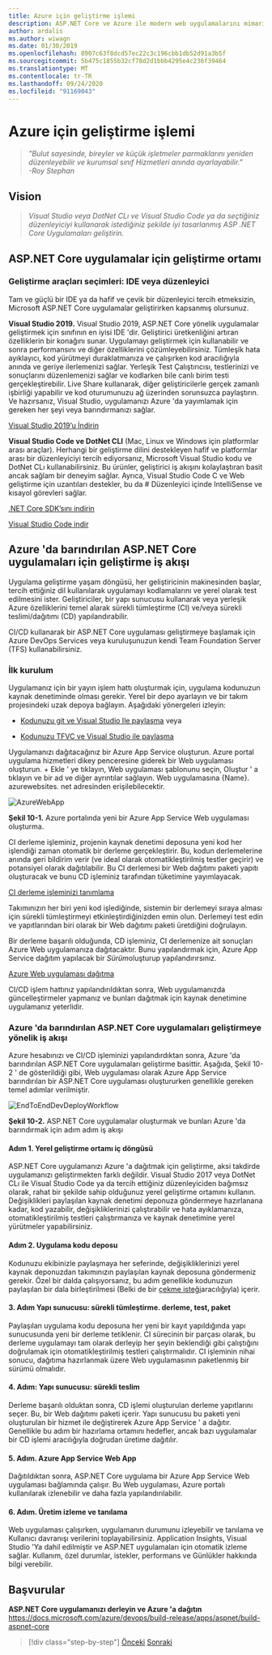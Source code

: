 ```yaml
---
title: Azure için geliştirme işlemi
description: ASP.NET Core ve Azure ile modern web uygulamalarını mimarın Azure için geliştirme işlemi
author: ardalis
ms.author: wiwagn
ms.date: 01/30/2019
ms.openlocfilehash: 8907c63f8dcd57ec22c3c196cbb1db52d91a3b5f
ms.sourcegitcommit: 5b475c1855b32cf78d2d1bbb4295e4c236f39464
ms.translationtype: MT
ms.contentlocale: tr-TR
ms.lasthandoff: 09/24/2020
ms.locfileid: "91169043"
---
```

# <a name="development-process-for-azure"></a>Azure için geliştirme işlemi

> _"Bulut sayesinde, bireyler ve küçük işletmeler parmaklarını yeniden düzenleyebilir ve kurumsal sınıf Hizmetleri anında ayarlayabilir."_  
> _-Roy Stephan_

## <a name="vision"></a>Vision

> *Visual Studio veya DotNet CLı ve Visual Studio Code ya da seçtiğiniz düzenleyiciyi kullanarak istediğiniz şekilde iyi tasarlanmış ASP .NET Core Uygulamaları geliştirin.*

## <a name="development-environment-for-aspnet-core-apps"></a>ASP.NET Core uygulamalar için geliştirme ortamı

### <a name="development-tools-choices-ide-or-editor"></a>Geliştirme araçları seçimleri: IDE veya düzenleyici

Tam ve güçlü bir IDE ya da hafif ve çevik bir düzenleyici tercih etmeksizin, Microsoft ASP.NET Core uygulamalar geliştirirken kapsanmış olursunuz.

**Visual Studio 2019.** Visual Studio 2019, ASP.NET Core yönelik uygulamalar geliştirmek için sınıfının en iyisi IDE 'dir. Geliştirici üretkenliğini artıran özelliklerin bir konağını sunar. Uygulamayı geliştirmek için kullanabilir ve sonra performansını ve diğer özelliklerini çözümleyebilirsiniz. Tümleşik hata ayıklayıcı, kod yürütmeyi duraklatmanıza ve çalışırken kod aracılığıyla anında ve geriye ilerlemenizi sağlar. Yerleşik Test Çalıştırıcısı, testlerinizi ve sonuçlarını düzenlemenizi sağlar ve kodlarken bile canlı birim testi gerçekleştirebilir. Live Share kullanarak, diğer geliştiricilerle gerçek zamanlı işbirliği yapabilir ve kod oturumunuzu ağ üzerinden sorunsuzca paylaştırın. Ve hazırsanız, Visual Studio, uygulamanızı Azure 'da yayımlamak için gereken her şeyi veya barındırmanızı sağlar.

[Visual Studio 2019’u İndirin](https://aka.ms/vsdownload?utm_source=mscom&utm_campaign=msdocs)

**Visual Studio Code ve DotNet CLI** (Mac, Linux ve Windows için platformlar arası araçlar). Herhangi bir geliştirme dilini destekleyen hafif ve platformlar arası bir düzenleyiciyi tercih ediyorsanız, Microsoft Visual Studio kodu ve DotNet CLı kullanabilirsiniz. Bu ürünler, geliştirici iş akışını kolaylaştıran basit ancak sağlam bir deneyim sağlar. Ayrıca, Visual Studio Code C ve Web geliştirme için uzantıları destekler, bu da \# Düzenleyici içinde IntelliSense ve kısayol görevleri sağlar.

[.NET Core SDK’sını indirin](https://dotnet.microsoft.com/download)

[Visual Studio Code indir](https://code.visualstudio.com/download)

## <a name="development-workflow-for-azure-hosted-aspnet-core-apps"></a>Azure 'da barındırılan ASP.NET Core uygulamaları için geliştirme iş akışı

Uygulama geliştirme yaşam döngüsü, her geliştiricinin makinesinden başlar, tercih ettiğiniz dil kullanılarak uygulamayı kodlamalarını ve yerel olarak test edilmesini ister. Geliştiriciler, bir yapı sunucusu kullanarak veya yerleşik Azure özelliklerini temel alarak sürekli tümleştirme (CI) ve/veya sürekli teslimi/dağıtımı (CD) yapılandırabilir.

CI/CD kullanarak bir ASP.NET Core uygulaması geliştirmeye başlamak için Azure DevOps Services veya kuruluşunuzun kendi Team Foundation Server (TFS) kullanabilirsiniz.

### <a name="initial-setup"></a>İlk kurulum

Uygulamanız için bir yayın işlem hattı oluşturmak için, uygulama kodunuzun kaynak denetiminde olması gerekir. Yerel bir depo ayarlayın ve bir takım projesindeki uzak depoya bağlayın. Aşağıdaki yönergeleri izleyin:

- [Kodunuzu git ve Visual Studio Ile paylaşma](/azure/devops/git/share-your-code-in-git-vs) veya

- [Kodunuzu TFVC ve Visual Studio ile paylaşma](/azure/devops/tfvc/share-your-code-in-tfvc-vs)

Uygulamanızı dağıtacağınız bir Azure App Service oluşturun. Azure portal uygulama hizmetleri dikey penceresine giderek bir Web uygulaması oluşturun. + Ekle ' ye tıklayın, Web uygulaması şablonunu seçin, Oluştur ' a tıklayın ve bir ad ve diğer ayrıntılar sağlayın. Web uygulamasına {Name}. azurewebsites. net adresinden erişilebilecektir.

![AzureWebApp](./media/image10-2.png)

**Şekil 10-1.** Azure portalında yeni bir Azure App Service Web uygulaması oluşturma.

CI derleme işleminiz, projenin kaynak denetimi deposuna yeni kod her işlendiği zaman otomatik bir derleme gerçekleştirir. Bu, kodun derlemelerine anında geri bildirim verir (ve ideal olarak otomatikleştirilmiş testler geçirir) ve potansiyel olarak dağıtılabilir. Bu CI derlemesi bir Web dağıtımı paketi yapıtı oluşturacak ve bunu CD işleminiz tarafından tüketimine yayımlayacak.

[CI derleme işleminizi tanımlama](/azure/devops/pipelines/ecosystems/dotnet-core)

Takımınızın her biri yeni kod işlediğinde, sistemin bir derlemeyi sıraya alması için sürekli tümleştirmeyi etkinleştirdiğinizden emin olun. Derlemeyi test edin ve yapıtlarından biri olarak bir Web dağıtımı paketi üretdiğini doğrulayın.

Bir derleme başarılı olduğunda, CD işleminiz, CI derlemenize ait sonuçları Azure Web uygulamanıza dağıtacaktır. Bunu yapılandırmak için, Azure App Service dağıtım yapılacak bir *Sürüm*oluşturup yapılandırırsınız.

[Azure Web uygulaması dağıtma](/azure/devops/pipelines/targets/webapp)

CI/CD işlem hattınız yapılandırıldıktan sonra, Web uygulamanızda güncelleştirmeler yapmanız ve bunları dağıtmak için kaynak denetimine uygulamanız yeterlidir.

### <a name="workflow-for-developing-azure-hosted-aspnet-core-applications"></a>Azure 'da barındırılan ASP.NET Core uygulamaları geliştirmeye yönelik iş akışı

Azure hesabınızı ve CI/CD işleminizi yapılandırdıktan sonra, Azure 'da barındırılan ASP.NET Core uygulamaları geliştirme basittir. Aşağıda, Şekil 10-2 ' de gösterildiği gibi, Web uygulaması olarak Azure App Service barındırılan bir ASP.NET Core uygulaması oluştururken genellikle gereken temel adımlar verilmiştir.

![EndToEndDevDeployWorkflow](./media/image10-3.png)

**Şekil 10-2.** ASP.NET Core uygulamalar oluşturmak ve bunları Azure 'da barındırmak için adım adım iş akışı

#### <a name="step-1-local-dev-environment-inner-loop"></a>Adım 1. Yerel geliştirme ortamı iç döngüsü

ASP.NET Core uygulamanızı Azure 'a dağıtmak için geliştirme, aksi takdirde uygulamanızı geliştirmekten farklı değildir. Visual Studio 2017 veya DotNet CLı ile Visual Studio Code ya da tercih ettiğiniz düzenleyiciden bağımsız olarak, rahat bir şekilde sahip olduğunuz yerel geliştirme ortamını kullanın. Değişiklikleri paylaşılan kaynak denetimi deponuza göndermeye hazırlanana kadar, kod yazabilir, değişikliklerinizi çalıştırabilir ve hata ayıklamanıza, otomatikleştirilmiş testleri çalıştırmanıza ve kaynak denetimine yerel yürütmeler yapabilirsiniz.

#### <a name="step-2-application-code-repository"></a>Adım 2. Uygulama kodu deposu

Kodunuzu ekibinizle paylaşmaya her seferinde, değişikliklerinizi yerel kaynak deponuzdan takımınızın paylaşılan kaynak deposuna göndermeniz gerekir. Özel bir dalda çalışıyorsanız, bu adım genellikle kodunuzun paylaşılan bir dala birleştirilmesi (Belki de bir [çekme isteği](/azure/devops/git/pull-requests)aracılığıyla) içerir.

#### <a name="step-3-build-server-continuous-integration-build-test-package"></a>3. Adım Yapı sunucusu: sürekli tümleştirme. derleme, test, paket

Paylaşılan uygulama kodu deposuna her yeni bir kayıt yapıldığında yapı sunucusunda yeni bir derleme tetiklenir. CI sürecinin bir parçası olarak, bu derleme uygulamayı tam olarak derleyip her şeyin beklendiği gibi çalıştığını doğrulamak için otomatikleştirilmiş testleri çalıştırmalıdır. CI işleminin nihai sonucu, dağıtıma hazırlanmak üzere Web uygulamasının paketlenmiş bir sürümü olmalıdır.

#### <a name="step-4-build-server-continuous-delivery"></a>4. Adım: Yapı sunucusu: sürekli teslim

Derleme başarılı olduktan sonra, CD işlemi oluşturulan derleme yapıtlarını seçer. Bu, bir Web dağıtımı paketi içerir. Yapı sunucusu bu paketi yeni oluşturulan bir hizmet ile değiştirerek Azure App Service ' a dağıtır. Genellikle bu adım bir hazırlama ortamını hedefler, ancak bazı uygulamalar bir CD işlemi aracılığıyla doğrudan üretime dağıtılır.

#### <a name="step-5-azure-app-service-web-app"></a>5. Adım. Azure App Service Web App

Dağıtıldıktan sonra, ASP.NET Core uygulama bir Azure App Service Web uygulaması bağlamında çalışır. Bu Web uygulaması, Azure portalı kullanılarak izlenebilir ve daha fazla yapılandırılabilir.

#### <a name="step-6-production-monitoring-and-diagnostics"></a>6. Adım. Üretim izleme ve tanılama

Web uygulaması çalışırken, uygulamanın durumunu izleyebilir ve tanılama ve Kullanıcı davranışı verilerini toplayabilirsiniz. Application Insights, Visual Studio 'Ya dahil edilmiştir ve ASP.NET uygulamaları için otomatik izleme sağlar. Kullanım, özel durumlar, istekler, performans ve Günlükler hakkında bilgi verebilir.

## <a name="references"></a>Başvurular

**ASP.NET Core uygulamanızı derleyin ve Azure 'a dağıtın**  
<https://docs.microsoft.com/azure/devops/build-release/apps/aspnet/build-aspnet-core>

>[!div class="step-by-step"]
>[Önceki](test-asp-net-core-mvc-apps.md) 
> [Sonraki](azure-hosting-recommendations-for-asp-net-web-apps.md)
